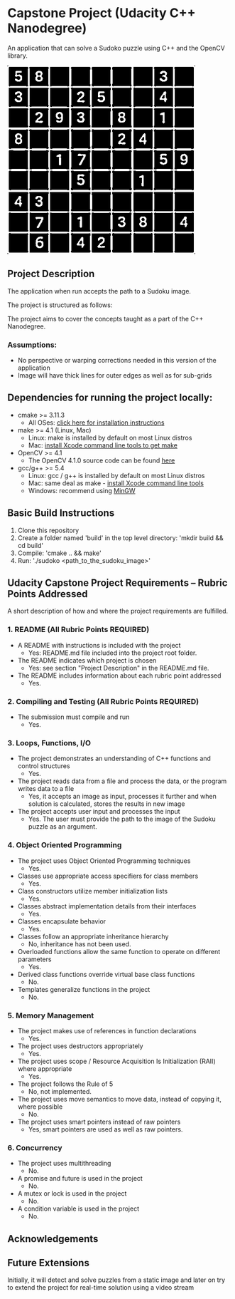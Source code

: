 # Capstone Project (Udacity C++ Nanodegree)

An application that can solve a Sudoko puzzle using C++ and the OpenCV library. 

![Screenshot of puzzle after initial pre-processing](extra/ProcessedImage.png "Title")

## Project Description

The application when run accepts the path to a Sudoku image.

The project is structured as follows:

The project aims to cover the concepts taught as a part of the C++ Nanodegree.

### Assumptions:
* No perspective or warping corrections needed in this version of the application
* Image will have thick lines for outer edges as well as for sub-grids


## Dependencies for running the project locally:
* cmake >= 3.11.3
  * All OSes: [click here for installation instructions](https://cmake.org/install/)
* make >= 4.1 (Linux, Mac)
  * Linux: make is installed by default on most Linux distros
  * Mac: [install Xcode command line tools to get make](https://developer.apple.com/xcode/features/)
* OpenCV >= 4.1
  * The OpenCV 4.1.0 source code can be found [here](https://github.com/opencv/opencv/tree/4.1.0)
* gcc/g++ >= 5.4
  * Linux: gcc / g++ is installed by default on most Linux distros
  * Mac: same deal as make - [install Xcode command line tools](https://developer.apple.com/xcode/features/)
  * Windows: recommend using [MinGW](http://www.mingw.org/)

## Basic Build Instructions

1. Clone this repository
2. Create a folder named 'build' in the top level directory: 'mkdir build && cd build'
3. Compile: 'cmake .. && make'
4. Run: './sudoko <path_to_the_sudoku_image>'

## Udacity Capstone Project Requirements – Rubric Points Addressed

A short description of how and where the project requirements are fulfilled.

### 1. README (All Rubric Points REQUIRED)
* A README with instructions is included with the project
  * Yes: README.md file included into the project root folder.
* The README indicates which project is chosen
  * Yes: see section "Project Description" in the README.md file.
* The README includes information about each rubric point addressed
  * Yes.

### 2. Compiling and Testing (All Rubric Points REQUIRED)
* The submission must compile and run
  * Yes.

### 3. Loops, Functions, I/O
* The project demonstrates an understanding of C++ functions and control structures
  * Yes.
* The project reads data from a file and process the data, or the program writes data to a file
  * Yes, it accepts an image as input, processes it further and when solution is calculated, stores the results in new image
* The project accepts user input and processes the input
  * Yes. The user must provide the path to the image of the Sudoku puzzle as an argument.

### 4. Object Oriented Programming
* The project uses Object Oriented Programming techniques
  * Yes. 
* Classes use appropriate access specifiers for class members
  * Yes.
* Class constructors utilize member initialization lists
  * Yes.
* Classes abstract implementation details from their interfaces
  * Yes.
* Classes encapsulate behavior
  * Yes. 
* Classes follow an appropriate inheritance hierarchy
  * No, inheritance has not been used.
* Overloaded functions allow the same function to operate on different parameters
  * Yes.
* Derived class functions override virtual base class functions
  * No.
* Templates generalize functions in the project
  * No.

### 5. Memory Management

* The project makes use of references in function declarations
  * Yes.
* The project uses destructors appropriately
  * Yes.
* The project uses scope / Resource Acquisition Is Initialization (RAII) where appropriate
  * Yes.
* The project follows the Rule of 5
  * No, not implemented.
* The project uses move semantics to move data, instead of copying it, where possible
  * No.
* The project uses smart pointers instead of raw pointers
  * Yes, smart pointers are used as well as raw pointers.

### 6. Concurrency
* The project uses multithreading
  * No.
* A promise and future is used in the project
  * No.
* A mutex or lock is used in the project
  * No.
* A condition variable is used in the project
  * No.

## Acknowledgements

## Future Extensions
Initially, it will detect and solve puzzles from a static image and later on try to extend the project for real-time solution using a video stream

